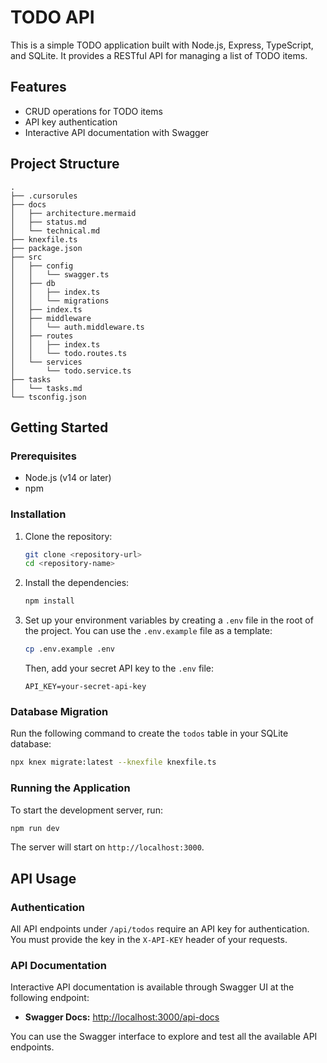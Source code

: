 # TODO API

This is a simple TODO application built with Node.js, Express, TypeScript, and SQLite. It provides a RESTful API for managing a list of TODO items.

## Features

- CRUD operations for TODO items
- API key authentication
- Interactive API documentation with Swagger

## Project Structure

```
.
├── .cursorules
├── docs
│   ├── architecture.mermaid
│   ├── status.md
│   └── technical.md
├── knexfile.ts
├── package.json
├── src
│   ├── config
│   │   └── swagger.ts
│   ├── db
│   │   ├── index.ts
│   │   └── migrations
│   ├── index.ts
│   ├── middleware
│   │   └── auth.middleware.ts
│   ├── routes
│   │   ├── index.ts
│   │   └── todo.routes.ts
│   └── services
│       └── todo.service.ts
├── tasks
│   └── tasks.md
└── tsconfig.json
```

## Getting Started

### Prerequisites

- Node.js (v14 or later)
- npm

### Installation

1.  Clone the repository:
    ```bash
    git clone <repository-url>
    cd <repository-name>
    ```

2.  Install the dependencies:
    ```bash
    npm install
    ```

3.  Set up your environment variables by creating a `.env` file in the root of the project. You can use the `.env.example` file as a template:
    ```bash
    cp .env.example .env
    ```
    Then, add your secret API key to the `.env` file:
    ```
    API_KEY=your-secret-api-key
    ```

### Database Migration

Run the following command to create the `todos` table in your SQLite database:

```bash
npx knex migrate:latest --knexfile knexfile.ts
```

### Running the Application

To start the development server, run:

```bash
npm run dev
```

The server will start on `http://localhost:3000`.

## API Usage

### Authentication

All API endpoints under `/api/todos` require an API key for authentication. You must provide the key in the `X-API-KEY` header of your requests.

### API Documentation

Interactive API documentation is available through Swagger UI at the following endpoint:

-   **Swagger Docs:** [http://localhost:3000/api-docs](http://localhost:3000/api-docs)

You can use the Swagger interface to explore and test all the available API endpoints. 
